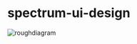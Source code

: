 # spectrum-ui-design

![roughdiagram](https://user-images.githubusercontent.com/94559964/165546358-3366695f-5c0b-4488-8677-7d4c693d751a.png)
